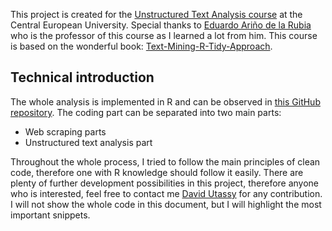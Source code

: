 This project is created for the [Unstructured Text Analysis course](https://courses.ceu.edu/courses/2020-2021/data-science-3-unstructured-text-analysis) at the Central European University.  Special thanks to [Eduardo Ariño de la Rubia](https://www.linkedin.com/in/earino/) who is the professor of this course as I learned a lot from him. This course is based on the wonderful book: [Text-Mining-R-Tidy-Approach](https://www.amazon.com/Text-Mining-R-Tidy-Approach/dp/1491981652/ref=sr_1_1?ie=UTF8&qid=1518881639&sr=8-1&keywords=tidytext).

## Technical introduction

The whole analysis is implemented in R and can be observed in [this GitHub repository](https://github.com/utassydv/hungarian_vaccine_media_communication). The coding part can be separated into two main parts: 

- Web scraping parts
- Unstructured text analysis part

Throughout the whole process, I tried to follow the main principles of clean code, therefore one with R knowledge should follow it easily. There are plenty of further development possibilities in this project, therefore anyone who is interested, feel free to contact me [David Utassy](https://www.linkedin.com/in/david-utassy/) for any contribution. I will not show the whole code in this document, but I will highlight the most important snippets.
